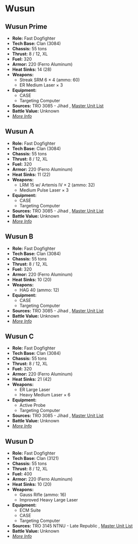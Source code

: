 # Wusun 

## Wusun Prime 

- **Role:** Fast Dogfighter 
- **Tech Base:** Clan (3084) 
- **Chassis:** 55 tons 
- **Thrust:** 8 / 12, XL 
- **Fuel:** 320 
- **Armor:** 220 (Ferro Aluminum) 
- **Heat Sinks:** 14 (28) 
- **Weapons:** 
  - Streak SRM 6 × 4 (ammo: 60) 
  - ER Medium Laser × 3 
- **Equipment:** 
  - CASE 
  - Targeting Computer 
- **Sources:** TRO 3085 - Jihad , [Master Unit List](http://masterunitlist.info/Unit/Details/3595) 
- **Battle Value:** Unknown 
- [*More Info*](wusun/wusun_prime.md) 

## Wusun A 

- **Role:** Fast Dogfighter 
- **Tech Base:** Clan (3084) 
- **Chassis:** 55 tons 
- **Thrust:** 8 / 12, XL 
- **Fuel:** 320 
- **Armor:** 220 (Ferro Aluminum) 
- **Heat Sinks:** 11 (22) 
- **Weapons:** 
  - LRM 15 w/ Artemis IV × 2 (ammo: 32) 
  - Medium Pulse Laser × 3 
- **Equipment:** 
  - CASE 
  - Targeting Computer 
- **Sources:** TRO 3085 - Jihad , [Master Unit List](http://masterunitlist.info/Unit/Details/3592) 
- **Battle Value:** Unknown 
- [*More Info*](wusun/wusun_a.md) 

## Wusun B 

- **Role:** Fast Dogfighter 
- **Tech Base:** Clan (3084) 
- **Chassis:** 55 tons 
- **Thrust:** 8 / 12, XL 
- **Fuel:** 320 
- **Armor:** 220 (Ferro Aluminum) 
- **Heat Sinks:** 10 (20) 
- **Weapons:** 
  - HAG 40 (ammo: 12) 
- **Equipment:** 
  - CASE 
  - Targeting Computer 
- **Sources:** TRO 3085 - Jihad , [Master Unit List](http://masterunitlist.info/Unit/Details/3593) 
- **Battle Value:** Unknown 
- [*More Info*](wusun/wusun_b.md) 

## Wusun C 

- **Role:** Fast Dogfighter 
- **Tech Base:** Clan (3084) 
- **Chassis:** 55 tons 
- **Thrust:** 8 / 12, XL 
- **Fuel:** 320 
- **Armor:** 220 (Ferro Aluminum) 
- **Heat Sinks:** 21 (42) 
- **Weapons:** 
  - ER Large Laser 
  - Heavy Medium Laser × 6 
- **Equipment:** 
  - Active Probe 
  - Targeting Computer 
- **Sources:** TRO 3085 - Jihad , [Master Unit List](http://masterunitlist.info/Unit/Details/3594) 
- **Battle Value:** Unknown 
- [*More Info*](wusun/wusun_c.md) 

## Wusun D 

- **Role:** Fast Dogfighter 
- **Tech Base:** Clan (3121) 
- **Chassis:** 55 tons 
- **Thrust:** 8 / 12, XL 
- **Fuel:** 400 
- **Armor:** 220 (Ferro Aluminum) 
- **Heat Sinks:** 10 (20) 
- **Weapons:** 
  - Gauss Rifle (ammo: 16) 
  - Improved Heavy Large Laser 
- **Equipment:** 
  - ECM Suite 
  - CASE 
  - Targeting Computer 
- **Sources:** TRO 3145 NTNU - Late Republic , [Master Unit List](http://masterunitlist.info/Unit/Details/6815) 
- **Battle Value:** Unknown 
- [*More Info*](wusun/wusun_d.md) 

